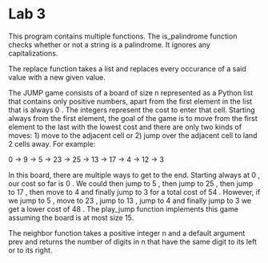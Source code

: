 # Lab 3
This program contains multiple functions. The is_palindrome function checks whether or not a string is a palindrome. It ignores any capitalizations.

The replace function takes a list and replaces every occurance of a said value with a new given value.

The JUMP game consists of a board of size n represented as a Python list that contains only positive numbers, apart from the first element in the list that is always 0 . The integers represent the cost to enter that cell. Starting always from the first element, the goal of the game is to move from the first element to the last with the lowest cost and there are only two kinds of moves: 1) move to the adjacent cell or 2) jump over the adjacent cell to land 2 cells away. For example: 

0 -> 9 -> 5 -> 23 -> 25 -> 13 -> 17 -> 4 -> 12 -> 3

In this board, there are multiple ways to get to the end. Starting always at 0 , our cost so far is 0 . We could then jump to 5 , then jump to 25 , then jump to 17 , then move to 4 and finally jump to 3 for a total cost of 54 . However, if we jump to 5 , move to 23 , jump to 13 , jump to 4 and finally jump to 3 we get a lower cost of 48 . The play_jump function implements this game assuming the board is at most size 15.

The neighbor function takes a positive integer n and a default argument prev and returns the number of digits in n that have the same digit to its left or to its right. 
